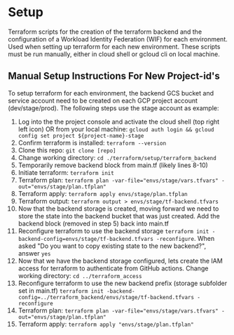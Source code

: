 # Setup 

Terraform scripts for the creation of the terraform backend and the configuration of a Workload Identity Federation (WIF) for each environment. Used when setting up terraform for each new environment.  These scripts must be run manually, either in cloud shell or gcloud cli on local machine. 

## Manual Setup Instructions For New Project-id's

To setup terraform for each environment, the backend GCS bucket and service account need to be created on each GCP project account (dev/stage/prod). The following steps use the stage account as example:

1. Log into the the project console and activate the cloud shell (top right left icon) OR from your local machine: `gcloud auth login && gcloud config set project ${project-name}-stage`
2. Confirm terraform is installed: `terraform --version`
3. Clone this repo: `git clone [repo]`
4. Change working directory: `cd ./terraform/setup/terraform_backend`
5. Temporarily remove backend block from main.tf (likely lines 8-10)
6. Initiate terraform: `terraform init`
7. Terraform plan: `terraform plan -var-file="envs/stage/vars.tfvars" -out="envs/stage/plan.tfplan"`
8. Terraform apply: `terraform apply envs/stage/plan.tfplan`
9. Terraform output: `terraform output > envs/stage/tf-backend.tfvars`
10. Now that the backend storage is created, moving forward we need to store the state into the backend bucket that was just created. Add the backend block (removed in step 5) back into main.tf 
11. Reconfigure terraform to use the backend storage `terraform init -backend-config=envs/stage/tf-backend.tfvars -reconfigure`. When asked "Do you want to copy existing state to the new backend?", answer `yes`
12. Now that we have the backend storage configured, lets create the IAM access for terraform to authenticate from GitHub actions. Change working directory: `cd ../terraform_access`
13. Reconfigure terraform to use the new backend prefix (storage subfolder set in main.tf) `terraform init -backend-config=../terraform_backend/envs/stage/tf-backend.tfvars -reconfigure`
14. Terraform plan: `terraform plan -var-file="envs/stage/vars.tfvars" -out="envs/stage/plan.tfplan"`
15. Terraform apply: `terraform apply "envs/stage/plan.tfplan"`